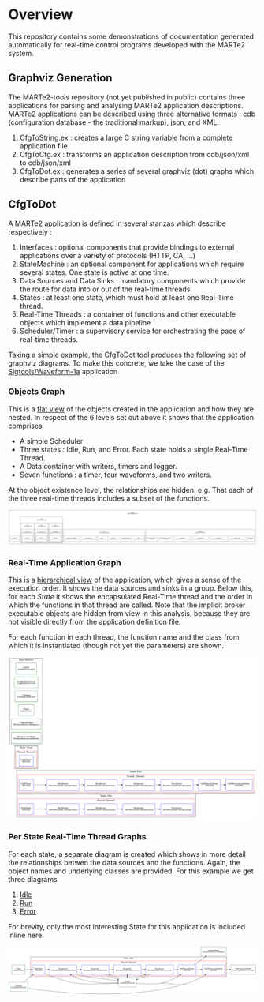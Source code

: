 # Overview

This repository contains some demonstrations of documentation generated automatically for real-time 
control programs developed with the MARTe2 system.

## Graphviz Generation

The MARTe2-tools repository (not yet published in public) contains three applications for parsing and analysing MARTe2 application descriptions.
MARTe2 applications can be described using three alternative formats : cdb (configuration database - the traditional markup), json, and XML.

1. CfgToString.ex : creates a large C string variable from a complete application file.
2. CfgToCfg.ex : transforms an application description from cdb/json/xml to cdb/json/xml
3. CfgToDot.ex : generates a series of several graphviz (dot) graphs which describe parts of the application

## CfgToDot

A MARTe2 application is defined in several stanzas which describe respectively :

1. Interfaces : optional components that provide bindings to external applications over a variety of protocols (HTTP, CA, ...)
2. StateMachine : an optional component for applications which require several states.  One state is active at one time.
3. Data Sources and Data Sinks : mandatory components which provide the route for data into or out of the real-time threads.
4. States : at least one state, which must hold at least one Real-Time thread.
5. Real-Time Threads : a container of functions and other executable objects which implement a data pipeline
6. Scheduler/Timer : a supervisory service for orchestrating the pace of real-time threads.

Taking a simple example, the CfgToDot tool produces the following set of graphviz diagrams.
To make this concrete, we take the case of the [Sigtools/Waveform-1a](../examples/Sigtools/Waveform-1a/) application

### Objects Graph

This is a [flat view](../examples/Sigtools/Waveform-1a/sta_Objects_0.png) of the objects created in the application and how they are nested.
In respect of the 6 levels set out above it shows that the application comprises

- A simple Scheduler
- Three states : Idle, Run, and Error.  Each state holds a single Real-Time Thread.
- A Data container with writers, timers and logger.
- Seven functions : a timer, four waveforms, and two writers.

At the object existence level, the relationships are hidden.  e.g. That each of the three real-time threads includes
a subset of the functions.

![graph](../examples/Sigtools/Waveform-1a/sta_Objects_0.png)

### Real-Time Application Graph

This is a [hierarchical view](../examples/Sigtools/Waveform-1a/sta_RTApp.png) of the application, which gives a sense of the 
execution order.   It shows the data sources and sinks in a group. Below this, for each *State* it shows the encapsulated
Real-Time thread and the order in which the functions in that thread are called.  Note that the implicit broker executable
objects are hidden from view in this analysis, because they are not visible directly from the application definition file.

For each function in each thread, the function name and the class from which it is instantiated (though not yet the parameters)
are shown.

![graph](../examples/Sigtools/Waveform-1a/sta_RTApp.png)

### Per State Real-Time Thread Graphs

For each state, a separate diagram is created which shows in more detail the relationships betwen the data sources and the functions.
Again, the object names and underlying classes are provided.  For this example we get three diagrams

1. [Idle](../examples/Sigtools/Waveform-1a/sta_StateIdle.png)
1. [Run](../examples/Sigtools/Waveform-1a/sta_StateRun.png)
1. [Error](../examples/Sigtools/Waveform-1a/sta_StateError.png)

For brevity, only the most interesting State for this application is included inline here.

![graph](../examples/Sigtools/Waveform-1a/sta_StateRun.png)




